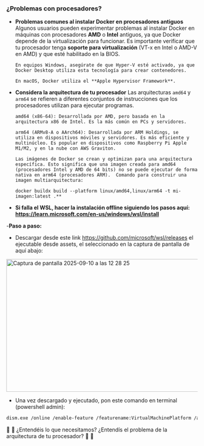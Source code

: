 ### ¿Problemas con procesadores?

- **Problemas comunes al instalar Docker en procesadores antiguos** Algunos usuarios pueden experimentar problemas al instalar Docker en máquinas con procesadores **AMD** o **Intel** antiguos, ya que Docker depende de la virtualización para funcionar. Es importante verificar que tu procesador tenga **soporte para virtualización** (VT-x en Intel o AMD-V en AMD) y que esté habilitado en la BIOS.

      En equipos Windows, asegúrate de que Hyper-V esté activado, ya que Docker Desktop utiliza esta tecnología para crear contenedores.

      En macOS, Docker utiliza el **Apple Hypervisor Framework**.

- **Considera la arquitectura de tu procesador** Las arquitecturas `amd64` y `arm64` se refieren a diferentes conjuntos de instrucciones que los procesadores utilizan para ejecutar programas.

      amd64 (x86-64): Desarrollada por AMD, pero basada en la arquitectura x86 de Intel. Es la más común en PCs y servidores.

      arm64 (ARMv8-A o AArch64): Desarrollada por ARM Holdings, se utiliza en dispositivos móviles y servidores. Es más eficiente y multinúcleo. Es popular en dispositivos como Raspberry Pi Apple M1/M2, y en la nube con AWS Graviton.

      Las imágenes de Docker se crean y optimizan para una arquitectura específica. Esto significa que una imagen creada para amd64 (procesadores Intel y AMD de 64 bits) no se puede ejecutar de forma nativa en arm64 (procesadores ARM).  Comando para construir una imagen multiarquitectura:

      docker buildx build --platform linux/amd64,linux/arm64 -t mi-imagen:latest .**

- **Si falla el WSL, hacer la instalación offline siguiendo los pasos aquí:
https://learn.microsoft.com/en-us/windows/wsl/install**

-**Paso a paso:**

- Descargar desde este link https://github.com/microsoft/wsl/releases el ejecutable desde assets, el seleccionado en la captura de pantalla de aquí abajo:

<img width="970" height="349" alt="Captura de pantalla 2025-09-10 a las 12 28 25" src="https://github.com/user-attachments/assets/68f1ca27-4ad4-441e-8512-2a6d3dac660c" />

- Una vez descargado y ejecutado, pon este comando en terminal (powershell admin):
```bash
dism.exe /online /enable-feature /featurename:VirtualMachinePlatform /all /norestart
```



🚨 🚨 ¿Entendéis lo que necesitamos? ¿Entendís el problema de la arquitectura de tu procesador? 🚨 🚨
